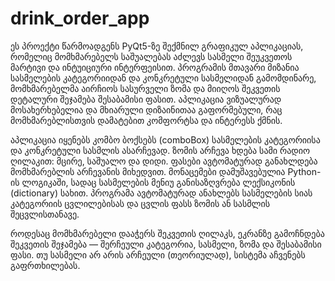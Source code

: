 # drink_order_app
ეს პროექტი წარმოადგენს PyQt5-ზე შექმნილ გრაფიკულ აპლიკაციას, რომელიც მომხმარებელს საშუალებას აძლევს სასმელი შეუკვეთოს მარტივი და ინტუიციური ინტერფეისით. პროგრამის მთავარი მიზანია სასმელების კატეგორიიდან და კონკრეტული სასმელიდან გამომდინარე, მომხმარებელმა აირჩიოს სასურველი ზომა და მიიღოს შეკვეთის დეტალური შეჯამება შესაბამისი ფასით. აპლიკაცია ვიზუალურად მოსახერხებელია და მხიარული დიზაინითაა გაფორმებული, რაც მომხმარებლისთვის დამატებით კომფორტსა და ინტერესს ქმნის.

აპლიკაცია იყენებს კომბო ბოქსებს (comboBox) სასმელების კატეგორიისა და კონკრეტული სასმლის ასარჩევად. ზომის არჩევა ხდება სამი რადიო ღილაკით: მცირე, საშუალო და დიდი. ფასები ავტომატურად განახლდება მომხმარებლის არჩევანის მიხედვით. მონაცემები დამუშავებულია Python-ის ლოგიკაში, სადაც სასმელების მენიუ განისაზღვრება ლექსიკონის (dictionary) სახით. პროგრამა ავტომატურად ანახლებს სასმელების სიას კატეგორიის ცვლილებისას და ცვლის ფასს ზომის ან სასმლის შეცვლისთანავე.

როდესაც მომხმარებელი დააჭერს შეკვეთის ღილაკს, ეკრანზე გამოჩნდება შეკვეთის შეჯამება — შერჩეული კატეგორია, სასმელი, ზომა და შესაბამისი ფასი. თუ სასმელი არ არის არჩეული (თეორიულად), სისტემა აჩვენებს გაფრთხილებას. 
